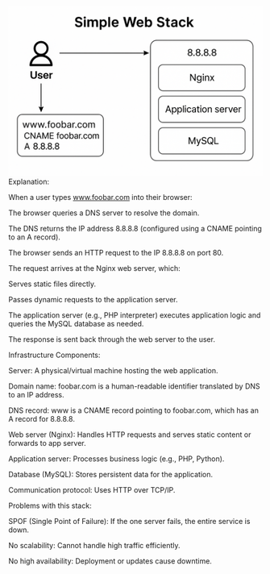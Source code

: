 ![Diagram of a simple web stack](images/simple-web.png)
Explanation:

When a user types www.foobar.com into their browser:

The browser queries a DNS server to resolve the domain.

The DNS returns the IP address 8.8.8.8 (configured using a CNAME pointing to an A record).

The browser sends an HTTP request to the IP 8.8.8.8 on port 80.

The request arrives at the Nginx web server, which:

Serves static files directly.

Passes dynamic requests to the application server.

The application server (e.g., PHP interpreter) executes application logic and queries the MySQL database as needed.

The response is sent back through the web server to the user.

Infrastructure Components:

Server: A physical/virtual machine hosting the web application.

Domain name: foobar.com is a human-readable identifier translated by DNS to an IP address.

DNS record: www is a CNAME record pointing to foobar.com, which has an A record for 8.8.8.8.

Web server (Nginx): Handles HTTP requests and serves static content or forwards to app server.

Application server: Processes business logic (e.g., PHP, Python).

Database (MySQL): Stores persistent data for the application.

Communication protocol: Uses HTTP over TCP/IP.

Problems with this stack:

SPOF (Single Point of Failure): If the one server fails, the entire service is down.

No scalability: Cannot handle high traffic efficiently.

No high availability: Deployment or updates cause downtime.

